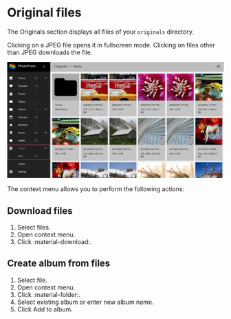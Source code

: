 # Original files #

The Originals section displays all files of your `originals` directory.

Clicking on a JPEG file opens it in fullscreen mode. 
Clicking on files other than JPEG downloads the file. 

![Screenshot](img/files.png)

The context menu allows you to perform the following actions:

## Download files ##
1. Select files.
2. Open context menu.
3. Click :material-download:.

## Create album from files ##
1. Select file.
2. Open context menu.
3. Click :material-folder:.
4. Select existing album or enter new album name.
5. Click Add to album.